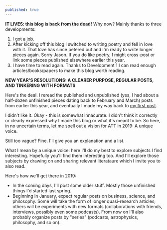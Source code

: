 ```yaml
---
published: true
---
```

**IT LIVES: this blog is back from the dead!**
Why now? Mainly thanks to three developments:
1. I got a job.
2. After kicking off this blog I switched to writing poetry and fell in love with it. That love has since petered out and I'm ready to write longer pieces again. Sorry Jason. If you do like poetry, I might cross-post or link some pieces published elsewhere earlier this year.
3. I have time to read again. Thanks to Development 1 I can read enough articles/books/papers to make this blog worth reading.

**NEW YEAR'S RESOLUTIONS: A CLEARER PURPOSE, REGULAR POSTS, AND TINKERING WITH FORMATS**

Here's the deal. I reread the published and unpublished (yes, I had about a half-dozen unfinished pieces dating back to February and March) posts from earlier this year, and eventually I made my way back to [my first post](http://athirdtine.com/First-Post/).

I didn't like it. Okay - this is somewhat innacurate. I didn't think it correctly or clearly expressed why I made this blog or what it's meant to be. So here, in no uncertain terms, let me spell out a vision for ATT in 2019: A unique voice.

Still too vague? Fine. I'll give you an explanation and a list.

What I mean by a unique voice: here I'll do my best to explore subjects I find interesting. Hopefully you'll find them interesting too. And I'll explore those subjects by drawing on and sharing relevant literataure which I invite you to also read.

Here's how we'll get there in 2019:
- In the coming days, I'll post some older stuff. Mostly those unfinished things I'd started last spring.
- Beginning in January, expect regular posts on business, science, and philosophy. Some will take the form of longer quasi-research articles; others will be experiments with new formats (collaborations with friends, interviews, possibly even some podcasts). From now on I'll also probably organize posts by "series" (podcasts, astrophysics, philosophy, and so on).
